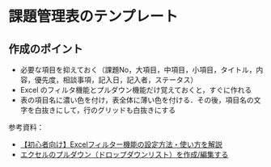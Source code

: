 # 課題管理表のテンプレート

## 作成のポイント
- 必要な項目を抑えておく（課題No，大項目，中項目，小項目，タイトル，内容，優先度，相談事項，記入日，記入者，ステータス）
- Excel のフィルタ機能とプルダウン機能だけ覚えておくと，すぐに作れる
- 表の項目名に濃い色を付け，表全体に薄い色を付ける．その後，項目名の文字を白抜きにして，行のグリッドも白抜きにする

参考資料：
- [【初心者向け】Excelフィルター機能の設定方法・使い方を解説](https://blog.hubspot.jp/excel-filter)
- [エクセルのプルダウン（ドロップダウンリスト）を作成/編集する](https://office-hack.com/excel/pulldown-menu/)

